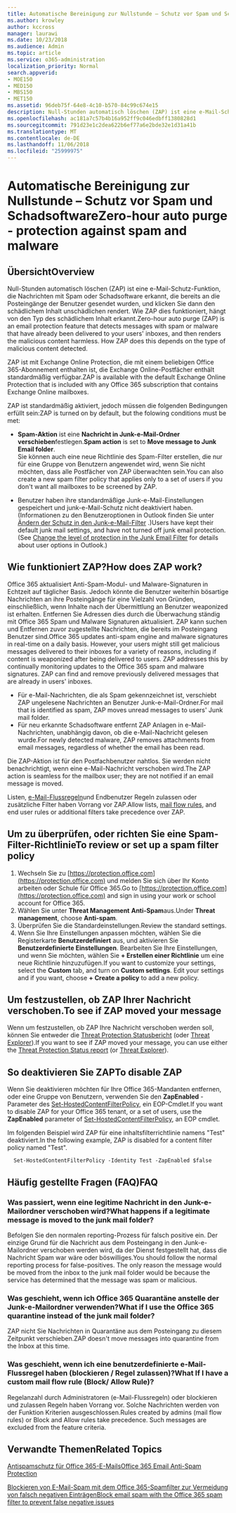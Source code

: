 ```yaml
---
title: Automatische Bereinigung zur Nullstunde – Schutz vor Spam und Schadsoftware
ms.author: krowley
author: kccross
manager: laurawi
ms.date: 10/23/2018
ms.audience: Admin
ms.topic: article
ms.service: o365-administration
localization_priority: Normal
search.appverid:
- MOE150
- MED150
- MBS150
- MET150
ms.assetid: 96deb75f-64e8-4c10-b570-84c99c674e15
description: Null-Stunden automatisch löschen (ZAP) ist eine e-Mail-Schutz-Funktion, die Nachrichten mit Spam oder Schadsoftware erkannt, die bereits an die Posteingänge der Benutzer gesendet wurden, und klicken Sie dann den schädlichem Inhalt unschädlichen rendert. Wie ZAP dies funktioniert, hängt von den Typ des schädlichem Inhalt erkannt.
ms.openlocfilehash: ac181a7c57b4b16a952ff9c046edbff1380828d1
ms.sourcegitcommit: 791d23e1c2dea622b6ef77a6e2bde32e1d31a41b
ms.translationtype: MT
ms.contentlocale: de-DE
ms.lasthandoff: 11/06/2018
ms.locfileid: "25999975"
---
```

# <a name="zero-hour-auto-purge---protection-against-spam-and-malware"></a><span data-ttu-id="0acd1-104">Automatische Bereinigung zur Nullstunde – Schutz vor Spam und Schadsoftware</span><span class="sxs-lookup"><span data-stu-id="0acd1-104">Zero-hour auto purge - protection against spam and malware</span></span>

## <a name="overview"></a><span data-ttu-id="0acd1-105">Übersicht</span><span class="sxs-lookup"><span data-stu-id="0acd1-105">Overview</span></span>

<span data-ttu-id="0acd1-p102">Null-Stunden automatisch löschen (ZAP) ist eine e-Mail-Schutz-Funktion, die Nachrichten mit Spam oder Schadsoftware erkannt, die bereits an die Posteingänge der Benutzer gesendet wurden, und klicken Sie dann den schädlichem Inhalt unschädlichen rendert. Wie ZAP dies funktioniert, hängt von den Typ des schädlichem Inhalt erkannt.</span><span class="sxs-lookup"><span data-stu-id="0acd1-p102">Zero-hour auto purge (ZAP) is an email protection feature that detects messages with spam or malware that have already been delivered to your users' inboxes, and then renders the malicious content harmless. How ZAP does this depends on the type of malicious content detected.</span></span>
  
<span data-ttu-id="0acd1-108">ZAP ist mit Exchange Online Protection, die mit einem beliebigen Office 365-Abonnement enthalten ist, die Exchange Online-Postfächer enthält standardmäßig verfügbar.</span><span class="sxs-lookup"><span data-stu-id="0acd1-108">ZAP is available with the default Exchange Online Protection that is included with any Office 365 subscription that contains Exchange Online mailboxes.</span></span>

<span data-ttu-id="0acd1-109">ZAP ist standardmäßig aktiviert, jedoch müssen die folgenden Bedingungen erfüllt sein:</span><span class="sxs-lookup"><span data-stu-id="0acd1-109">ZAP is turned on by default, but the folowing conditions must be met:</span></span>
  
- <span data-ttu-id="0acd1-110">**Spam-Aktion** ist eine **Nachricht in Junk-e-Mail-Ordner verschieben**festlegen.</span><span class="sxs-lookup"><span data-stu-id="0acd1-110">**Spam action** is set to **Move message to Junk Email folder**.</span></span> <br/><span data-ttu-id="0acd1-111">Sie können auch eine neue Richtlinie des Spam-Filter erstellen, die nur für eine Gruppe von Benutzern angewendet wird, wenn Sie nicht möchten, dass alle Postfächer von ZAP überwachten sein.</span><span class="sxs-lookup"><span data-stu-id="0acd1-111">You can also create a new spam filter policy that applies only to a set of users if you don't want all mailboxes to be screened by ZAP.</span></span>

- <span data-ttu-id="0acd1-p103">Benutzer haben ihre standardmäßige Junk-e-Mail-Einstellungen gespeichert und junk-e-Mail-Schutz nicht deaktiviert haben. (Informationen zu den Benutzeroptionen in Outlook finden Sie unter [Ändern der Schutz in den Junk-e-Mail-Filter](https://support.office.com/article/change-the-level-of-protection-in-the-junk-email-filter-e89c12d8-9d61-4320-8c57-d982c8d52f6b) .)</span><span class="sxs-lookup"><span data-stu-id="0acd1-p103">Users have kept their default junk mail settings, and have not turned off junk email protection. (See [Change the level of protection in the Junk Email Filter](https://support.office.com/article/change-the-level-of-protection-in-the-junk-email-filter-e89c12d8-9d61-4320-8c57-d982c8d52f6b) for details about user options in Outlook.)</span></span> 
  
## <a name="how-does-zap-work"></a><span data-ttu-id="0acd1-114">Wie funktioniert ZAP?</span><span class="sxs-lookup"><span data-stu-id="0acd1-114">How does ZAP work?</span></span>

<span data-ttu-id="0acd1-p104">Office 365 aktualisiert Anti-Spam-Modul- und Malware-Signaturen in Echtzeit auf täglicher Basis. Jedoch könnte die Benutzer weiterhin bösartige Nachrichten an ihre Posteingänge für eine Vielzahl von Gründen, einschließlich, wenn Inhalte nach der Übermittlung an Benutzer weaponized ist erhalten. Entfernen Sie Adressen dies durch die Überwachung ständig mit Office 365 Spam und Malware Signaturen aktualisiert. ZAP kann suchen und Entfernen zuvor zugestellte Nachrichten, die bereits im Posteingang Benutzer sind.</span><span class="sxs-lookup"><span data-stu-id="0acd1-p104">Office 365 updates anti-spam engine and malware signatures in real-time on a daily basis. However, your users might still get malicious messages delivered to their inboxes for a variety of reasons, including if content is weaponized after being delivered to users. ZAP addresses this by continually monitoring updates to the Office 365 spam and malware signatures. ZAP can find and remove previously delivered messages that are already in users' inboxes.</span></span> 
- <span data-ttu-id="0acd1-119">Für e-Mail-Nachrichten, die als Spam gekennzeichnet ist, verschiebt ZAP ungelesene Nachrichten an Benutzer Junk-e-Mail-Ordner.</span><span class="sxs-lookup"><span data-stu-id="0acd1-119">For mail that is identified as spam, ZAP moves unread messages to users' Junk mail folder.</span></span> 
- <span data-ttu-id="0acd1-120">Für neu erkannte Schadsoftware entfernt ZAP Anlagen in e-Mail-Nachrichten, unabhängig davon, ob die e-Mail-Nachricht gelesen wurde.</span><span class="sxs-lookup"><span data-stu-id="0acd1-120">For newly detected malware, ZAP removes attachments from email messages, regardless of whether the email has been read.</span></span> 
  
<span data-ttu-id="0acd1-121">Die ZAP-Aktion ist für den Postfachbenutzer nahtlos. Sie werden nicht benachrichtigt, wenn eine e-Mail-Nachricht verschoben wird.</span><span class="sxs-lookup"><span data-stu-id="0acd1-121">The ZAP action is seamless for the mailbox user; they are not notified if an email message is moved.</span></span>
  
<span data-ttu-id="0acd1-122">Listen, [e-Mail-Flussregeln](https://go.microsoft.com/fwlink/p/?LinkId=722755)und Endbenutzer Regeln zulassen oder zusätzliche Filter haben Vorrang vor ZAP.</span><span class="sxs-lookup"><span data-stu-id="0acd1-122">Allow lists, [mail flow rules](https://go.microsoft.com/fwlink/p/?LinkId=722755), and end user rules or additional filters take precedence over ZAP.</span></span>
  
## <a name="to-review-or-set-up-a-spam-filter-policy"></a><span data-ttu-id="0acd1-123">Um zu überprüfen, oder richten Sie eine Spam-Filter-Richtlinie</span><span class="sxs-lookup"><span data-stu-id="0acd1-123">To review or set up a spam filter policy</span></span>
  
1. <span data-ttu-id="0acd1-124">Wechseln Sie zu [https://protection.office.com](https://protection.office.com) und melden Sie sich über Ihr Konto arbeiten oder Schule für Office 365.</span><span class="sxs-lookup"><span data-stu-id="0acd1-124">Go to [https://protection.office.com](https://protection.office.com) and sign in using your work or school account for Office 365.</span></span>
2. <span data-ttu-id="0acd1-125">Wählen Sie unter **Threat Management** **Anti-Spam**aus.</span><span class="sxs-lookup"><span data-stu-id="0acd1-125">Under **Threat management**, choose **Anti-spam**.</span></span>
3. <span data-ttu-id="0acd1-126">Überprüfen Sie die Standardeinstellungen.</span><span class="sxs-lookup"><span data-stu-id="0acd1-126">Review the standard settings.</span></span> 
4. <span data-ttu-id="0acd1-p105">Wenn Sie Ihre Einstellungen anpassen möchten, wählen Sie die Registerkarte **Benutzerdefiniert** aus, und aktivieren Sie **Benutzerdefinierte Einstellungen**. Bearbeiten Sie Ihre Einstellungen, und wenn Sie möchten, wählen Sie **+ Erstellen einer Richtlinie** um eine neue Richtlinie hinzuzufügen.</span><span class="sxs-lookup"><span data-stu-id="0acd1-p105">If you want to customize your settings, select the **Custom** tab, and turn on **Custom settings**. Edit your settings and if you want, choose **+ Create a policy** to add a new policy.</span></span> 
    
## <a name="to-see-if-zap-moved-your-message"></a><span data-ttu-id="0acd1-129">Um festzustellen, ob ZAP Ihrer Nachricht verschoben.</span><span class="sxs-lookup"><span data-stu-id="0acd1-129">To see if ZAP moved your message</span></span>

<span data-ttu-id="0acd1-130">Wenn um festzustellen, ob ZAP Ihre Nachricht verschoben werden soll, können Sie entweder die [Threat Protection Statusbericht](view-email-security-reports.md#threat-protection-status-report-new) (oder [Threat Explorer](use-explorer-in-security-and-compliance.md)).</span><span class="sxs-lookup"><span data-stu-id="0acd1-130">If you want to see if ZAP moved your message, you can use either the [Threat Protection Status report](view-email-security-reports.md#threat-protection-status-report-new) (or [Threat Explorer](use-explorer-in-security-and-compliance.md)).</span></span>
    
## <a name="to-disable-zap"></a><span data-ttu-id="0acd1-131">So deaktivieren Sie ZAP</span><span class="sxs-lookup"><span data-stu-id="0acd1-131">To disable ZAP</span></span>
  
<span data-ttu-id="0acd1-132">Wenn Sie deaktivieren möchten für Ihre Office 365-Mandanten entfernen, oder eine Gruppe von Benutzern, verwenden Sie den **ZapEnabled** -Parameter des [Set-HostedContentFilterPolicy](https://go.microsoft.com/fwlink/p/?LinkId=722758), ein EOP-Cmdlet.</span><span class="sxs-lookup"><span data-stu-id="0acd1-132">If you want to disable ZAP for your Office 365 tenant, or a set of users, use the **ZapEnabled** parameter of [Set-HostedContentFilterPolicy](https://go.microsoft.com/fwlink/p/?LinkId=722758), an EOP cmdlet.</span></span>
    
<span data-ttu-id="0acd1-133">Im folgenden Beispiel wird ZAP für eine inhaltsfilterrichtlinie namens "Test" deaktiviert.</span><span class="sxs-lookup"><span data-stu-id="0acd1-133">In the following example, ZAP is disabled for a content filter policy named "Test".</span></span>
    
```
  Set-HostedContentFilterPolicy -Identity Test -ZapEnabled $false
```

## <a name="faq"></a><span data-ttu-id="0acd1-134">Häufig gestellte Fragen (FAQ)</span><span class="sxs-lookup"><span data-stu-id="0acd1-134">FAQ</span></span>

### <a name="what-happens-if-a-legitimate-message-is-moved-to-the-junk-mail-folder"></a><span data-ttu-id="0acd1-135">Was passiert, wenn eine legitime Nachricht in den Junk-e-Mailordner verschoben wird?</span><span class="sxs-lookup"><span data-stu-id="0acd1-135">What happens if a legitimate message is moved to the junk mail folder?</span></span>
  
<span data-ttu-id="0acd1-p106">Befolgen Sie den normalen reporting-Prozess für falsch positive ein. Der einzige Grund für die Nachricht aus dem Posteingang in den Junk-e-Mailordner verschoben werden wird, da der Dienst festgestellt hat, dass die Nachricht Spam war wäre oder böswilliges.</span><span class="sxs-lookup"><span data-stu-id="0acd1-p106">You should follow the normal reporting process for false-positives. The only reason the message would be moved from the inbox to the junk mail folder would be because the service has determined that the message was spam or malicious.</span></span>
  
### <a name="what-if-i-use-the-office-365-quarantine-instead-of-the-junk-mail-folder"></a><span data-ttu-id="0acd1-138">Was geschieht, wenn ich Office 365 Quarantäne anstelle der Junk-e-Mailordner verwenden?</span><span class="sxs-lookup"><span data-stu-id="0acd1-138">What if I use the Office 365 quarantine instead of the junk mail folder?</span></span>
  
<span data-ttu-id="0acd1-139">ZAP nicht Sie Nachrichten in Quarantäne aus dem Posteingang zu diesem Zeitpunkt verschieben.</span><span class="sxs-lookup"><span data-stu-id="0acd1-139">ZAP doesn't move messages into quarantine from the Inbox at this time.</span></span>
  
### <a name="what-if-i-have-a-custom-mail-flow-rule-block-allow-rule"></a><span data-ttu-id="0acd1-140">Was geschieht, wenn ich eine benutzerdefinierte e-Mail-Flussregel haben (blockieren / Regel zulassen)?</span><span class="sxs-lookup"><span data-stu-id="0acd1-140">What If I have a custom mail flow rule (Block/ Allow Rule)?</span></span>
  
<span data-ttu-id="0acd1-p107">Regelanzahl durch Administratoren (e-Mail-Flussregeln) oder blockieren und zulassen Regeln haben Vorrang vor. Solche Nachrichten werden von der Funktion Kriterien ausgeschlossen.</span><span class="sxs-lookup"><span data-stu-id="0acd1-p107">Rules created by admins (mail flow rules) or Block and Allow rules take precedence. Such messages are excluded from the feature criteria.</span></span>
  
## <a name="related-topics"></a><span data-ttu-id="0acd1-143">Verwandte Themen</span><span class="sxs-lookup"><span data-stu-id="0acd1-143">Related Topics</span></span>

[<span data-ttu-id="0acd1-144">Antispamschutz für Office 365-E-Mails</span><span class="sxs-lookup"><span data-stu-id="0acd1-144">Office 365 Email Anti-Spam Protection</span></span>](anti-spam-protection.md)
  
[<span data-ttu-id="0acd1-145">Blockieren von E-Mail-Spam mit dem Office 365-Spamfilter zur Vermeidung von falsch negativen Einträgen</span><span class="sxs-lookup"><span data-stu-id="0acd1-145">Block email spam with the Office 365 spam filter to prevent false negative issues</span></span>](block-email-spam-to-prevent-false-negatives.md)
  

